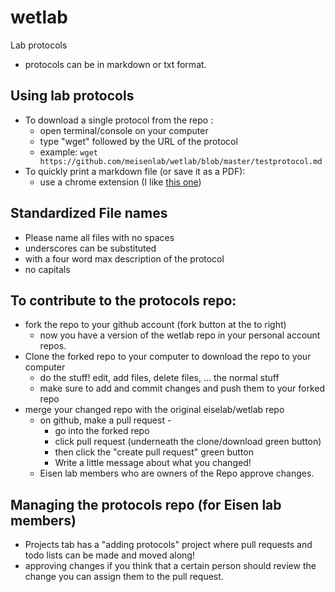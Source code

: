 # wetlab
Lab protocols

- protocols can be in markdown or txt format. 

## Using lab protocols
* To download a single protocol from the repo : 
    - open terminal/console on your computer
    - type "wget" followed by the URL of the protocol
    - example: `wget https://github.com/meisenlab/wetlab/blob/master/testprotocol.md`
* To quickly print a markdown file (or save it as a PDF):
    - use a chrome extension (I like [this one](https://chrome.google.com/webstore/detail/github-markdown-printer/fehpdlpmcegfpbkgcnaleindodeegapk/related?hl=en-US)) 

## Standardized File names
- Please name all files with no spaces
- underscores can be substituted
- with a four word max description of the protocol
- no capitals 

## To contribute to the protocols repo: 
- fork the repo to your github account (fork button at the to right)
    - now you have a version of the wetlab repo in your personal account repos.
- Clone the forked repo to your computer to download the repo to your computer
    - do the stuff! edit, add files, delete files, ... the normal stuff
    - make sure to add and commit changes and push them to your forked repo
- merge your changed repo with the original eiselab/wetlab repo 
    - on github, make a pull request - 
        - go into the forked repo
        - click pull request (underneath the clone/download green button)
        - then click the "create pull request" green button
        - Write a little message about what you changed! 
    - Eisen lab members who are owners of the Repo approve changes.

## Managing the protocols repo (for Eisen lab members)
- Projects tab has a "adding protocols" project where pull requests and todo lists can be made and moved along! 
- approving changes if you think that a certain person should review the change you can assign them to the pull request. 


